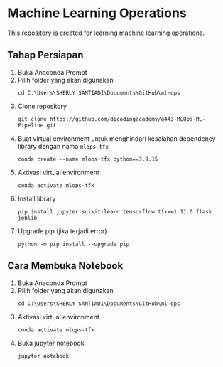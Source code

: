 # Machine Learning Operations
This repository is created for learning machine learning operations.

## Tahap Persiapan
1. Buka Anaconda Prompt
2. Pilih folder yang akan digunakan
   ```
   cd C:\Users\SHERLY SANTIADI\Documents\GitHub\ml-ops
   ```
4. Clone repository
   ```
   git clone https://github.com/dicodingacademy/a443-MLOps-ML-Pipeline.git
   ```
5. Buat virtual environment untuk menghindari kesalahan dependency library dengan nama `mlops-tfx`
   ```
   conda create --name mlops-tfx python==3.9.15
   ```
6. Aktivasi virtual environment
   ```
   conda activate mlops-tfx
   ```
8. Install library
   ```
   pip install jupyter scikit-learn tensorflow tfx==1.11.0 flask joblib
   ```
9. Upgrade pip (jika terjadi error)
   ```
   python -m pip install --upgrade pip
   ```

## Cara Membuka Notebook
1. Buka Anaconda Prompt
2. Pilih folder yang akan digunakan
   ```
   cd C:\Users\SHERLY SANTIADI\Documents\GitHub\ml-ops
   ```
3. Aktivasi virtual environment
   ```
   conda activate mlops-tfx
   ```
4. Buka jupyter notebook
   ```
   jupyter notebook
   ```
